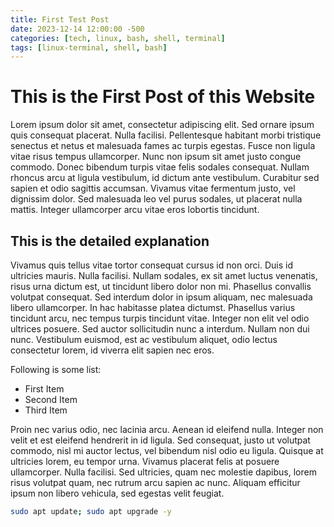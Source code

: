 ```yaml
---
title: First Test Post
date: 2023-12-14 12:00:00 -500
categories: [tech, linux, bash, shell, terminal]
tags: [linux-terminal, shell, bash]
---
```


# This is the First Post of this Website

Lorem ipsum dolor sit amet, consectetur adipiscing elit. Sed ornare ipsum quis consequat placerat. Nulla facilisi. Pellentesque habitant morbi tristique senectus et netus et malesuada fames ac turpis egestas. Fusce non ligula vitae risus tempus ullamcorper. Nunc non ipsum sit amet justo congue commodo. Donec bibendum turpis vitae felis sodales consequat. Nullam rhoncus arcu at ligula vestibulum, id dictum ante vestibulum. Curabitur sed sapien et odio sagittis accumsan. Vivamus vitae fermentum justo, vel dignissim dolor. Sed malesuada leo vel purus sodales, ut placerat nulla mattis. Integer ullamcorper arcu vitae eros lobortis tincidunt.

## This is the detailed explanation

Vivamus quis tellus vitae tortor consequat cursus id non orci. Duis id ultricies mauris. Nulla facilisi. Nullam sodales, ex sit amet luctus venenatis, risus urna dictum est, ut tincidunt libero dolor non mi. Phasellus convallis volutpat consequat. Sed interdum dolor in ipsum aliquam, nec malesuada libero ullamcorper. In hac habitasse platea dictumst. Phasellus varius tincidunt arcu, nec tempus turpis tincidunt vitae. Integer non elit vel odio ultrices posuere. Sed auctor sollicitudin nunc a interdum. Nullam non dui nunc. Vestibulum euismod, est ac vestibulum aliquet, odio lectus consectetur lorem, id viverra elit sapien nec eros.

Following is some list:
* First Item
* Second Item
* Third Item

Proin nec varius odio, nec lacinia arcu. Aenean id eleifend nulla. Integer non velit et est eleifend hendrerit in id ligula. Sed consequat, justo ut volutpat commodo, nisl mi auctor lectus, vel bibendum nisl odio eu ligula. Quisque at ultricies lorem, eu tempor urna. Vivamus placerat felis at posuere ullamcorper. Nulla facilisi. Sed ultricies, quam nec molestie dapibus, lorem risus volutpat quam, nec rutrum arcu sapien ac nunc. Aliquam efficitur ipsum non libero vehicula, sed egestas velit feugiat.

```bash
sudo apt update; sudo apt upgrade -y
```
